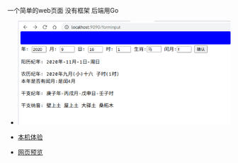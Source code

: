 一个简单的web页面
没有框架
后端用Go

- ![example](./misc/2020-11-06_2.png)

- [本机体验](http://localhost:9090/forminput#)

- [网页预览](http://www.aquarianage.xyz:9090/ccal)
